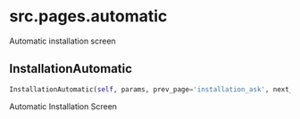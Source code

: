 <h1 id="src.pages.automatic">src.pages.automatic</h1>

Automatic installation screen
<h2 id="src.pages.automatic.InstallationAutomatic">InstallationAutomatic</h2>

```python
InstallationAutomatic(self, params, prev_page='installation_ask', next_page='user_info')
```
Automatic Installation Screen
